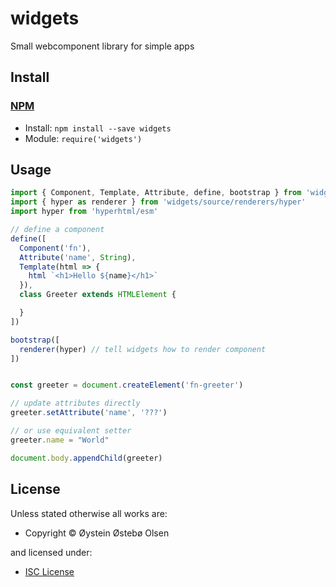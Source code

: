 <!-- TITLE/ -->

<h1>widgets</h1>

<!-- /TITLE -->


<!-- BADGES/ -->



<!-- /BADGES -->


<!-- DESCRIPTION/ -->

Small webcomponent library for simple apps

<!-- /DESCRIPTION -->


<!-- INSTALL/ -->

<h2>Install</h2>

<a href="https://npmjs.com" title="npm is a package manager for javascript"><h3>NPM</h3></a><ul>
<li>Install: <code>npm install --save widgets</code></li>
<li>Module: <code>require('widgets')</code></li></ul>

<!-- /INSTALL -->


## Usage

```js
import { Component, Template, Attribute, define, bootstrap } from 'widgets'
import { hyper as renderer } from 'widgets/source/renderers/hyper'
import hyper from 'hyperhtml/esm'

// define a component
define([
  Component('fn'),
  Attribute('name', String),
  Template(html => {
    html `<h1>Hello ${name}</h1>`
  }),
  class Greeter extends HTMLElement {

  }
])

bootstrap([
  renderer(hyper) // tell widgets how to render component
])


const greeter = document.createElement('fn-greeter')

// update attributes directly
greeter.setAttribute('name', '???')

// or use equivalent setter
greeter.name = "World"

document.body.appendChild(greeter)


```

<!-- LICENSE/ -->

<h2>License</h2>

Unless stated otherwise all works are:

<ul><li>Copyright &copy; Øystein Østebø Olsen</li></ul>

and licensed under:

<ul><li><a href="http://spdx.org/licenses/ISC.html">ISC License</a></li></ul>

<!-- /LICENSE -->
